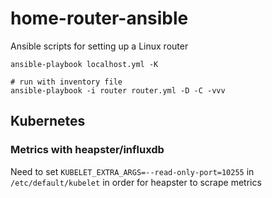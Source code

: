 # home-router-ansible
Ansible scripts for setting up a Linux router

```shell
ansible-playbook localhost.yml -K
```

```shell
# run with inventory file
ansible-playbook -i router router.yml -D -C -vvv
```
## Kubernetes
### Metrics with heapster/influxdb
Need to set `KUBELET_EXTRA_ARGS=--read-only-port=10255` in  `/etc/default/kubelet` in order for 
heapster to scrape metrics
